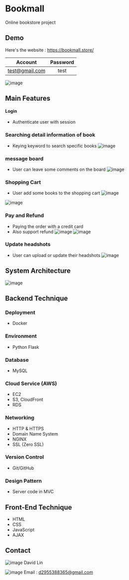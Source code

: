 # Bookmall
Online bookstore project

## Demo

Here's the website : https://bookmall.store/

| Account | Password |
| :----:| :----: | 
| test@gmail.com | test |

![image](https://res.cloudinary.com/davidlin/image/upload/v1655187978/logo/%E6%88%AA%E5%9C%961_k0ew1q.png)
## Main Features

#### Login
* Authenticate user with session
 
### Searching detail information of book
* Keying keyword to search specific books
![image](https://res.cloudinary.com/davidlin/image/upload/v1655187978/logo/%E6%88%AA%E5%9C%963_nz7zyy.png)

### message board
* User can leave some comments on the board
![image](https://res.cloudinary.com/davidlin/image/upload/v1655188898/logo/%E6%88%AA%E5%9C%967_ty1tsp.png)

### Shopping Cart
* User add some books to the shopping cart
![image](https://res.cloudinary.com/davidlin/image/upload/v1655187978/logo/%E6%88%AA%E5%9C%964_httbs4.png)

![image](https://res.cloudinary.com/davidlin/image/upload/v1655189726/logo/%E6%88%AA%E5%9C%968_z2tld5.png)

### Pay and Refund
* Paying the order with a credit card
* Also support refund
![image](https://res.cloudinary.com/davidlin/image/upload/v1655180954/logo/%E6%88%AA%E5%9C%966_vozwq0.png)
![image](https://res.cloudinary.com/davidlin/image/upload/v1655190205/logo/%E6%88%AA%E5%9C%969_tps2bo.png)

### Update headshots
* User can upload or update their headshots
![image](https://res.cloudinary.com/davidlin/image/upload/v1655190366/logo/%E6%88%AA%E5%9C%9610_eklabu.png)


## System Architecture
![image](https://res.cloudinary.com/davidlin/image/upload/v1655190630/logo/%E6%B5%81%E7%A8%8B%E5%9C%96_lmyubc.jpg)

## Backend Technique

### Deployment
* Docker
### Environment
* Python Flask
### Database
* MySQL
### Cloud Service (AWS)
* EC2
* S3, CloudFront
* RDS
### Networking
* HTTP & HTTPS
* Domain Name System
* NGINX
* SSL (Zero SSL)
### Version Control
* Git/GitHub
### Design Pattern
* Server code in MVC

## Front-End Technique
* HTML
* CSS
* JavaScript
* AJAX

## Contact
![image](https://res.cloudinary.com/davidlin/image/upload/v1655191391/logo/worker_t9cm68.png) David Lin

![image](https://res.cloudinary.com/davidlin/image/upload/v1655191391/logo/email_pn7pos.png) Email : d2955388365@gmail.com 







